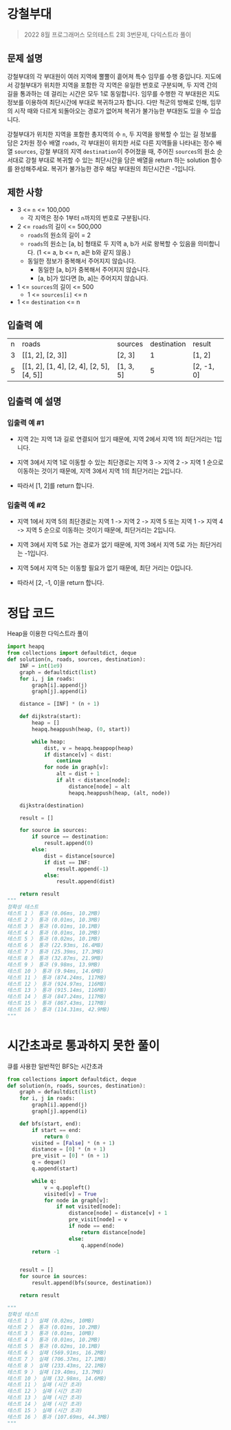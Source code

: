 # 강철부대

> 2022 8월 프로그래머스 모의테스트 2회 3번문제, 다익스트라 풀이

## 문제 설명

강철부대의 각 부대원이 여러 지역에 뿔뿔이 흩어져 특수 임무를 수행 중입니다. 지도에서 강철부대가 위치한 지역을 포함한 각 지역은 유일한 번호로 구분되며, 두 지역 간의 길을 통과하는 데 걸리는 시간은 모두 1로 동일합니다. 임무를 수행한 각 부대원은 지도 정보를 이용하여 최단시간에 부대로 복귀하고자 합니다. 다만 적군의 방해로 인해, 임무의 시작 때와 다르게 되돌아오는 경로가 없어져 복귀가 불가능한 부대원도 있을 수 있습니다.

강철부대가 위치한 지역을 포함한 총지역의 수 `n`, 두 지역을 왕복할 수 있는 길 정보를 담은 2차원 정수 배열 `roads`, 각 부대원이 위치한 서로 다른 지역들을 나타내는 정수 배열 `sources`, 강철 부대의 지역 `destination`이 주어졌을 때, 주어진 `sources`의 원소 순서대로 강철 부대로 복귀할 수 있는 최단시간을 담은 배열을 return 하는 solution 함수를 완성해주세요. 복귀가 불가능한 경우 해당 부대원의 최단시간은 -1입니다.

## 제한 사항

- 3 <= `n` <= 100,000
  - 각 지역은 정수 1부터 `n`까지의 번호로 구분됩니다.
- 2 <= `roads`의 길이 <= 500,000
  - `roads`의 원소의 길이 = 2
  - `roads`의 원소는 [a, b] 형태로 두 지역 a, b가 서로 왕복할 수 있음을 의미합니다. (1 <= a, b <= n, a은 b와 같지 않음.)
  - 동일한 정보가 중복해서 주어지지 않습니다.
    - 동일한 [a, b]가 중복해서 주어지지 않습니다.
    - [a, b]가 있다면 [b, a]는 주어지지 않습니다.
- 1 <= `sources`의 길이 <= 500
  - 1 <= `sources[i]` <= n
- 1 <= `destination` <= n

## 입출력 예

<table>
  <tr>
    <td>n</td>
    <td>roads</td>
    <td>sources</td>
    <td>destination</td>
    <td>result</td>
  </tr>
  <tr>
    <td>3</td>
    <td>[[1, 2], [2, 3]]</td>
    <td>[2, 3]</td>
    <td>1</td>
    <td>[1, 2]</td>
  </tr>
  <tr>
    <td>5</td>
    <td>[[1, 2], [1, 4], [2, 4], [2, 5], [4, 5]]</td>
    <td>[1, 3, 5]</td>
    <td>5</td>
    <td>[2, -1, 0]</td>
  </tr>
</table>

## 입출력 예 설명

### 입출력 예 #1

- 지역 2는 지역 1과 길로 연결되어 있기 때문에, 지역 2에서 지역 1의 최단거리는 1입니다.

- 지역 3에서 지역 1로 이동할 수 있는 최단경로는 지역 3 -> 지역 2 -> 지역 1 순으로 이동하는 것이기 때문에, 지역 3에서 지역 1의 최단거리는 2입니다.

- 따라서 [1, 2]를 return 합니다.

### 입출력 예 #2

- 지역 1에서 지역 5의 최단경로는 지역 1 -> 지역 2 -> 지역 5 또는 지역 1 -> 지역 4 -> 지역 5 순으로 이동하는 것이기 때문에, 최단거리는 2입니다.

- 지역 3에서 지역 5로 가는 경로가 없기 때문에, 지역 3에서 지역 5로 가는 최단거리는 -1입니다.

- 지역 5에서 지역 5는 이동할 필요가 없기 때문에, 최단 거리는 0입니다.

- 따라서 [2, -1, 0]을 return 합니다.

# 정답 코드

Heap을 이용한 다익스트라 풀이

```python
import heapq
from collections import defaultdict, deque
def solution(n, roads, sources, destination):
    INF = int(1e9)
    graph = defaultdict(list)
    for i, j in roads:
        graph[i].append(j)
        graph[j].append(i)

    distance = [INF] * (n + 1)

    def dijkstra(start):
        heap = []
        heapq.heappush(heap, (0, start))

        while heap:
            dist, v = heapq.heappop(heap)
            if distance[v] < dist:
                continue
            for node in graph[v]:
                alt = dist + 1
                if alt < distance[node]:
                    distance[node] = alt
                    heapq.heappush(heap, (alt, node))

    dijkstra(destination)

    result = []

    for source in sources:
        if source == destination:
            result.append(0)
        else:
            dist = distance[source]
            if dist == INF:
                result.append(-1)
            else:
                result.append(dist)

    return result
"""
정확성 테스트
테스트 1 〉 통과 (0.06ms, 10.2MB)
테스트 2 〉 통과 (0.01ms, 10.3MB)
테스트 3 〉 통과 (0.01ms, 10.1MB)
테스트 4 〉 통과 (0.01ms, 10.2MB)
테스트 5 〉 통과 (0.02ms, 10.1MB)
테스트 6 〉 통과 (22.93ms, 16.4MB)
테스트 7 〉 통과 (25.39ms, 17.3MB)
테스트 8 〉 통과 (32.87ms, 21.9MB)
테스트 9 〉 통과 (9.98ms, 13.9MB)
테스트 10 〉 통과 (9.94ms, 14.6MB)
테스트 11 〉 통과 (874.24ms, 117MB)
테스트 12 〉 통과 (924.97ms, 116MB)
테스트 13 〉 통과 (915.14ms, 116MB)
테스트 14 〉 통과 (847.24ms, 117MB)
테스트 15 〉 통과 (867.43ms, 117MB)
테스트 16 〉 통과 (114.31ms, 42.9MB)
"""
```

# 시간초과로 통과하지 못한 풀이

큐를 사용한 일반적인 BFS는 시간초과

```python
from collections import defaultdict, deque
def solution(n, roads, sources, destination):
    graph = defaultdict(list)
    for i, j in roads:
        graph[i].append(j)
        graph[j].append(i)

    def bfs(start, end):
        if start == end:
            return 0
        visited = [False] * (n + 1)
        distance = [0] * (n + 1)
        pre_visit = [0] * (n + 1)
        q = deque()
        q.append(start)

        while q:
            v = q.popleft()
            visited[v] = True
            for node in graph[v]:
                if not visited[node]:
                    distance[node] = distance[v] + 1
                    pre_visit[node] = v
                    if node == end:
                        return distance[node]
                    else:
                        q.append(node)
        return -1


    result = []
    for source in sources:
        result.append(bfs(source, destination))

    return result

"""
정확성 테스트
테스트 1 〉 실패 (0.02ms, 10MB)
테스트 2 〉 통과 (0.01ms, 10.2MB)
테스트 3 〉 통과 (0.01ms, 10MB)
테스트 4 〉 통과 (0.01ms, 10.2MB)
테스트 5 〉 통과 (0.02ms, 10.1MB)
테스트 6 〉 실패 (569.91ms, 16.2MB)
테스트 7 〉 실패 (706.37ms, 17.1MB)
테스트 8 〉 실패 (233.43ms, 22.1MB)
테스트 9 〉 실패 (19.40ms, 13.7MB)
테스트 10 〉 실패 (32.98ms, 14.6MB)
테스트 11 〉 실패 (시간 초과)
테스트 12 〉 실패 (시간 초과)
테스트 13 〉 실패 (시간 초과)
테스트 14 〉 실패 (시간 초과)
테스트 15 〉 실패 (시간 초과)
테스트 16 〉 통과 (107.69ms, 44.3MB)
"""
```
